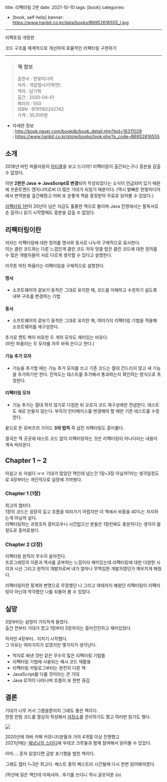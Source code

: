 title: 리팩터링 2판
date: 2021-10-10
tags: [book]
categories:
- [book, self-help]
banner: https://www.hanbit.co.kr/data/books/B6952616555_l.jpg

---

리팩토링 개정판

코드 구조를 체계적으로 개선하여 효율적인 리팩터링 구현하기

<!-- more -->

---

>### 책 정보 
>출판사 : 한빛미디어  
>저자 : 개앞맵시(이복연)    
>역자 : 남기혁  
>출간 : 2020-04-01  
>페이지 : 550  
>ISBN : 9791162242742  
>가격 : 35,000원

- 자세한 정보  
: <http://book.naver.com/bookdb/book_detail.nhn?bid=16311029>  
: <https://www.hanbit.co.kr/store/books/look.php?p_code=B6952616555>

## 소개

2018년 마틴 파울러옹의 [아티클](https://martinfowler.com/articles/refactoring-2nd-changes.html)을 보고 드디어!! 리팩터링이 출간되는구나 흥분을 감출 수 없었다.

이번 **2판은 Java => JavaScript로 변경**되어 작성되었다는 소식이 언급되어 있기 때문에 프론트엔드 엔지니어로써 더 많은 기대가 되었기 때문이다.
(역시 발빠른 한빛미디어에서 번역본을 출간해줬고 어찌 또 운좋게 책을 증정받아 무료로 읽어볼 수 있었다.)

[리팩터링 1판](https://book.naver.com/bookdb/book_detail.naver?bid=234255)이 20년이 넘은 지금도 훌륭한 책으로 불리며 Java 진영에서는 필독서로 손 꼽히니 읽기 시작할때도 흥분을 감출 수 없었다.

## 리팩터링이란

저자는 리팩터링에 대한 정의를 명사와 동사로 나누어 구체적으로 묘사한다.  
이는 클린 코드와는 다른 느낌인게 클린 코드 저자 엉클 밥은 클린 코드에 대한 정의를 수 많은 개발자들이 서로 다르게 생각할 수 있다고 설명한다.

아무튼 마틴 파울러는 리팩터링을 구체적으로 설명한다.

#### 명사
  - 소프트웨어의 겉보기 동작은 그대로 유지한 채, 코드를 이해하고 수정하기 쉽도록 내부 구조를 변경하는 기법
#### 동사
  - 소프트웨어의 겉보기 동작은 그대로 유지한 채, 여러가지 리팩터링 기법을 적용해 소프트웨어를 재구성한다.

추가로 켄트 벡이 비유한 두 개의 모자도 재미있는 비유다.  
(마틴 파울러는 두 모자를 자주 바꿔 쓴다고 한다.)

#### 기능 추가 모자
  - 기능을 추가할 때는 기능 추가 모자를 쓰고 기존 코드는 절대 건드리지 않고 새 기능을 추가하기만 한다. 진척도는 테스트를 추가해서 통과하는지 확인하는 방식으로 측정한다.

#### 리팩터링 모자
  - 기능 추가는 절대 하지 않기로 다짐한 뒤 오로지 코드 재구성에만 전념한다. 테스트도 새로 만들지 않는다. 부득이 인터페이스를 변경해야 할 때만 기존 테스트를 수정한다.

끝으로 돈 로버츠의 가이드 **3의 법칙** 즉 삼진 리팩터링도 흥미롭다.

결국은 책 곳곳에 테스트 코드 없이 리팩터링하는 것은 리팩터링이 아니다라는 내용이 계속 따라온다.

## Chapter 1 ~ 2

아쉽고 또 아쉽다 ㅠㅠ
기대가 많았던 책인데 남는건 1장~3장 아닐까?라는 생각일정도로 4장부터는 개인적으로 실망에 가까웠다.

### Chapter 1 (1장)

최고의 챕터다.  
1장의 코드는 굉장히 길고 흐름을 따라가기 어렵지만 이 책에서 비중을 40%는 차지하는게 아닐까 싶다.  
리팩터링하는 과정조차 흥미로우니 시간없으신 분들은 1장만봐도 충분하다는 생각이 들 정도로 흥미로웠다.

### Chapter 2 (2장)

리팩터링 원칙이 무수히 쏟아진다.  
프로그래밍의 이론과 역사를 공부하는 느낌이라 재미있는데 리팩터링에 대한 다양한 시각과 시선 그리고 원칙이 개발자로써 내가 얼마나 무책임한 개발자였던가 깨우치게 해줬다.

리팩터링이란 핑계와 변명으로 무장했던 나 그리고 여태까지 해왔던 리팩터링이 리팩터링이 아닌데 착각했던 나를 되돌아 볼 수 있었다.

## 실망

3장부터는 실망이 가득하게 들었다.  
출간 전부터 기대가 컸고 1장부터 3장까지는 흥미진진하고 재미있었다.

하지만 4장부터.. 지치기 시작했다.  
그 이유는 여러가지가 있겠지만 몇가지가 생각난다.
- 억지로 짜낸 것만 같은 무수히 많은 리팩터링 기법들
- 리팩터링 기법에 사용되는 예시 코드 재활용
- 리팩터링 카탈로그부터는 완전히 다른 책
- JavaScript를 다룰 것이라는 큰 기대
- Java 로직이 나타나며 흐름이 또 한번 끊김


## 결론

기대가 너무 커서 그랬을뿐이지 그래도 좋은 책이다.  
한땀 한땀 코드를 열심히 작성해서 [저장소](https://github.com/devJang/refactoring-2nd-edition)를 관리하기도 했고 여러번 읽기도 했다.

![](https://1.bp.blogspot.com/-pLya7p3jFI0/X-n3lusFk2I/AAAAAAAAgy0/OofwEnF59asfJXq0K91zYZEeaAVf3hu_wCLcBGAsYHQ/s1660/1.png)

2020년에 자바 카페 커뮤니티분들과 거의 4개월 이상 진행했고  
2021년에는 [재남님의 스터디](https://youtube.com/playlist?list=PLjQV3hketAJmyZmqXZ1OVEFNctalbf9SX)에 우테코 크루들과 함께 참여해서 읽어볼 수 있었다.

아마.... 혼자 읽었다면 금방 포기했을 법한 책이다.

그래도 챕터 1~3은 최고다. 베스트 중의 베스트라 시간될때 다시 한번 읽어봐야겠다.

(작년에 읽은 책인데 이제서야.. 후기를 쓰다니 역시 글또덕분 👍)
